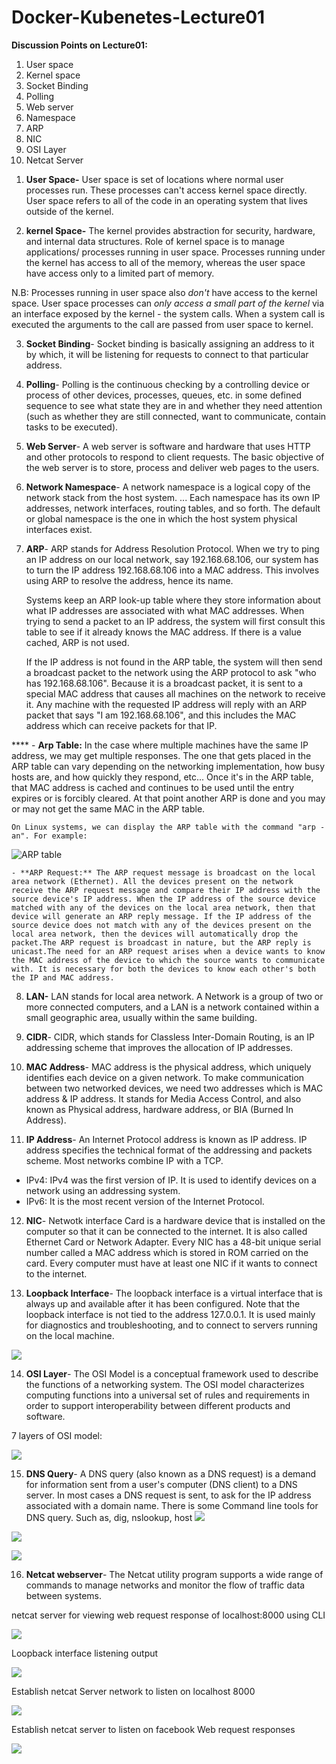 # Docker-Kubenetes-Lecture01
**Discussion Points on Lecture01:**

1. User space
2. Kernel space
3. Socket Binding
4. Polling
5. Web server
6. Namespace
7. ARP
8. NIC
9. OSI Layer
10. Netcat Server





1) **User Space-** User space is set of locations where normal user processes run. These processes can't access kernel space directly. User space refers to all of the code in an operating system that lives outside of the kernel.


2) **kernel Space-** The kernel provides abstraction for security, hardware, and internal data structures. Role of kernel space is to manage applications/ processes running in user space. Processes running under the kernel has access to all of the memory, whereas the user space have access only to a limited part of memory.

N.B:  Processes running in user space also *don't* have access to the kernel space. User space processes can *only access a small part of the kernel* via an interface exposed by the kernel - the system calls. When a system call is executed the arguments to the call are passed from user space to kernel.



 3) **Socket Binding**- Socket binding is basically assigning an address to it by which, it will be listening for requests to connect to that particular address.
 
 4) **Polling**- Polling is the continuous checking by a controlling device or process of other devices, processes, queues, etc. in some defined sequence to see what state they are in and whether they need attention (such as whether they are still connected, want to communicate, contain tasks to be executed). 
 

5) **Web Server**- A web server is software and hardware that uses HTTP and other protocols to respond to client requests. The basic objective of the web server is to store, process and deliver web pages to the users.


6. **Network Namespace**- A network namespace is a logical copy of the network stack from the host system. ... Each namespace has its own IP addresses, network interfaces, routing tables, and so forth. The default or global namespace is the one in which the host system physical interfaces exist.


7. **ARP**- ARP stands for Address Resolution Protocol. When we try to ping an IP address on our local network, say 192.168.68.106, our system has to turn the IP address 192.168.68.106 into a MAC address. This involves using ARP to resolve the address, hence its name.

  

    Systems keep an ARP look-up table where they store information about what IP addresses are associated with what MAC addresses. When trying to send a packet to an IP address, the system will first consult this table to see if it already knows the MAC address. If there is a value cached, ARP is not used.
    
    If the IP address is not found in the ARP table, the system will then send a broadcast packet to the network using the ARP protocol to ask "who has 192.168.68.106". Because it is a broadcast packet, it is sent to a special MAC address that causes all machines on the network to receive it. Any machine with the requested IP address will reply with an ARP packet that says "I am 192.168.68.106", and this includes the MAC address which can receive packets for that IP.
    
****    - **Arp Table:** In the case where multiple machines have the same IP address, we may get multiple responses. The one that gets placed in the ARP table can vary depending on the networking implementation, how busy hosts are, and how quickly they respond, etc... Once it's in the ARP table, that MAC address is cached and continues to be used until the entry expires or is forcibly cleared. At that point another ARP is done and you may or may not get the same MAC in the ARP table.


    On Linux systems, we can display the ARP table with the command "arp -an". For example:
    
![ARP table](https://paper-attachments.dropbox.com/s_9CC98CDD89DE30EAD1AFEDDFD88AE731DDA7A4F9FCD26FD6CFCBCBC719743BB2_1618657344129_image.png)



    - **ARP Request:** The ARP request message is broadcast on the local area network (Ethernet). All the devices present on the network receive the ARP request message and compare their IP address with the source device's IP address. When the IP address of the source device matched with any of the devices on the local area network, then that device will generate an ARP reply message. If the IP address of the source device does not match with any of the devices present on the local area network, then the devices will automatically drop the packet.The ARP request is broadcast in nature, but the ARP reply is unicast.The need for an ARP request arises when a device wants to know the MAC address of the device to which the source wants to communicate with. It is necessary for both the devices to know each other's both the IP and MAC address.
    
8. **LAN-** LAN stands for local area network. A Network is a group of two or more connected computers, and a LAN is a network contained within a small geographic area, usually within the same building.
9. **CIDR**- CIDR, which stands for Classless Inter-Domain Routing, is an IP addressing scheme that improves the allocation of IP addresses.


10. **MAC Address**- MAC address is the physical address, which uniquely identifies each device on a given network. To make communication between two networked devices, we need two addresses which is MAC address & IP address. It stands for Media Access Control, and also known as Physical address, hardware address, or BIA (Burned In Address).


11. **IP Address**- An Internet Protocol address is known as IP address. IP address specifies the technical format of the addressing and packets scheme. Most networks combine IP with a TCP.
- IPv4: IPv4 was the first version of IP. It is used to identify devices on a network using an addressing system.
- IPv6: It is the most recent version of the Internet Protocol.


12. **NIC**- Netwotk interface Card is a hardware device that is installed on the computer so that it can be connected to the internet. It is also called Ethernet Card or Network Adapter. Every NIC has a 48-bit unique serial number called a MAC address which is stored in ROM carried on the card. Every computer must have at least one NIC if it wants to connect to the internet.


13. **Loopback Interface**- The loopback interface is a virtual interface that is always up and available after it has been configured. Note that the loopback interface is not tied to the address 127.0.0.1. It is used mainly for diagnostics and troubleshooting, and to connect to servers running on the local machine.


![](https://paper-attachments.dropbox.com/s_9CC98CDD89DE30EAD1AFEDDFD88AE731DDA7A4F9FCD26FD6CFCBCBC719743BB2_1618661466981_image.png)



14. **OSI Layer**- The OSI Model is a conceptual framework used to describe the functions of a networking system. The OSI model characterizes computing functions into a universal set of rules and requirements in order to support interoperability between different products and software.

7 layers of OSI model:

![](https://paper-attachments.dropbox.com/s_9CC98CDD89DE30EAD1AFEDDFD88AE731DDA7A4F9FCD26FD6CFCBCBC719743BB2_1618662993094_image.png)

15. **DNS Query**- A DNS query (also known as a DNS request) is a demand for information sent from a user's computer (DNS client) to a DNS server. In most cases a DNS request is sent, to ask for the IP address associated with a domain name. There is some Command line tools for DNS query. Such as, dig, nslookup, host
![](https://paper-attachments.dropbox.com/s_9CC98CDD89DE30EAD1AFEDDFD88AE731DDA7A4F9FCD26FD6CFCBCBC719743BB2_1618662175140_image.png)



![](https://paper-attachments.dropbox.com/s_9CC98CDD89DE30EAD1AFEDDFD88AE731DDA7A4F9FCD26FD6CFCBCBC719743BB2_1618662430930_image.png)

![](https://paper-attachments.dropbox.com/s_9CC98CDD89DE30EAD1AFEDDFD88AE731DDA7A4F9FCD26FD6CFCBCBC719743BB2_1618662514459_image.png)

16. **Netcat webserver**- The Netcat utility program supports a wide range of commands to manage networks and monitor the flow of traffic data between systems.

netcat server for viewing web request response of localhost:8000 using CLI

![](https://paper-attachments.dropbox.com/s_9CC98CDD89DE30EAD1AFEDDFD88AE731DDA7A4F9FCD26FD6CFCBCBC719743BB2_1618664223759_image.png)


Loopback interface listening output

![](https://paper-attachments.dropbox.com/s_9CC98CDD89DE30EAD1AFEDDFD88AE731DDA7A4F9FCD26FD6CFCBCBC719743BB2_1618664371438_image.png)


Establish netcat Server network to listen on localhost 8000

![](https://paper-attachments.dropbox.com/s_9CC98CDD89DE30EAD1AFEDDFD88AE731DDA7A4F9FCD26FD6CFCBCBC719743BB2_1618664895604_image.png)


Establish netcat server to listen on facebook Web request responses

![](https://paper-attachments.dropbox.com/s_9CC98CDD89DE30EAD1AFEDDFD88AE731DDA7A4F9FCD26FD6CFCBCBC719743BB2_1618667980374_image.png)


